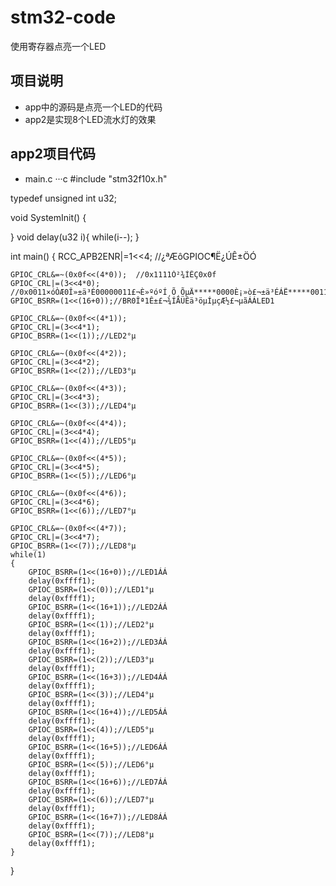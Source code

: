 # stm32-code
使用寄存器点亮一个LED
## 项目说明  
* app中的源码是点亮一个LED的代码
* app2是实现8个LED流水灯的效果
## app2项目代码
* main.c
···c
#include "stm32f10x.h"

typedef unsigned int u32;

void SystemInit()
{

}
void delay(u32 i){
	while(i--);
}

int main()
{
	RCC_APB2ENR|=1<<4;	//¿ªÆôGPIOC¶Ë¿ÚÊ±ÖÓ


	GPIOC_CRL&=~(0x0f<<(4*0));	//0x1111Ò²¾ÍÊÇ0x0f
	GPIOC_CRL|=(3<<4*0);	//0x0011×óÒÆ0Î»±ä³É00000011£¬È»ºóºÍ¸Õ¸ÕµÄ*****0000È¡»ò£¬±ä³ÉÁË*****0011
	GPIOC_BSRR=(1<<(16+0));//BR0Îª1Ê±£¬¾ÍÄÜÊä³öµÍµçÆ½£¬µãÁÁLED1

	GPIOC_CRL&=~(0x0f<<(4*1));
	GPIOC_CRL|=(3<<4*1);
	GPIOC_BSRR=(1<<(1));//LED2°µ

	GPIOC_CRL&=~(0x0f<<(4*2));
	GPIOC_CRL|=(3<<4*2);
	GPIOC_BSRR=(1<<(2));//LED3°µ

	GPIOC_CRL&=~(0x0f<<(4*3));
	GPIOC_CRL|=(3<<4*3);
	GPIOC_BSRR=(1<<(3));//LED4°µ

	GPIOC_CRL&=~(0x0f<<(4*4));
	GPIOC_CRL|=(3<<4*4);
	GPIOC_BSRR=(1<<(4));//LED5°µ

	GPIOC_CRL&=~(0x0f<<(4*5));
	GPIOC_CRL|=(3<<4*5);
	GPIOC_BSRR=(1<<(5));//LED6°µ

	GPIOC_CRL&=~(0x0f<<(4*6));
	GPIOC_CRL|=(3<<4*6);
	GPIOC_BSRR=(1<<(6));//LED7°µ

	GPIOC_CRL&=~(0x0f<<(4*7));
	GPIOC_CRL|=(3<<4*7);
	GPIOC_BSRR=(1<<(7));//LED8°µ
	while(1)
	{
		GPIOC_BSRR=(1<<(16+0));//LED1ÁÁ
		delay(0xffff1);
		GPIOC_BSRR=(1<<(0));//LED1°µ
		delay(0xffff1);
		GPIOC_BSRR=(1<<(16+1));//LED2ÁÁ
		delay(0xffff1);
		GPIOC_BSRR=(1<<(1));//LED2°µ
		delay(0xffff1);
		GPIOC_BSRR=(1<<(16+2));//LED3ÁÁ
		delay(0xffff1);
		GPIOC_BSRR=(1<<(2));//LED3°µ
		delay(0xffff1);
		GPIOC_BSRR=(1<<(16+3));//LED4ÁÁ
		delay(0xffff1);
		GPIOC_BSRR=(1<<(3));//LED4°µ
		delay(0xffff1);
		GPIOC_BSRR=(1<<(16+4));//LED5ÁÁ
		delay(0xffff1);
		GPIOC_BSRR=(1<<(4));//LED5°µ
		delay(0xffff1);
		GPIOC_BSRR=(1<<(16+5));//LED6ÁÁ
		delay(0xffff1);
		GPIOC_BSRR=(1<<(5));//LED6°µ
		delay(0xffff1);
		GPIOC_BSRR=(1<<(16+6));//LED7ÁÁ
		delay(0xffff1);
		GPIOC_BSRR=(1<<(6));//LED7°µ
		delay(0xffff1);
		GPIOC_BSRR=(1<<(16+7));//LED8ÁÁ
		delay(0xffff1);
		GPIOC_BSRR=(1<<(7));//LED8°µ
		delay(0xffff1);
	}
}
```  
